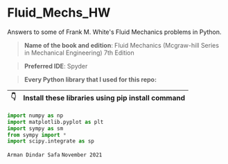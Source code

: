 # Fluid_Mechs_HW
Answers to some of Frank M. White's Fluid Mechanics problems in Python.
> **Name of the book and edition**: Fluid Mechanics (Mcgraw-hill Series in Mechanical Engineering) 7th Edition

> **Preferred IDE**: Spyder 

> **Every Python library that I used for this repo:**

| :point_down:    | Install these libraries using pip install command |
|---------------|:--------------------------------------------------|

```Python
import numpy as np
import matplotlib.pyplot as plt
import sympy as sm
from sympy import *
import scipy.integrate as sp
```
```Arman Dindar Safa```
```November 2021```
